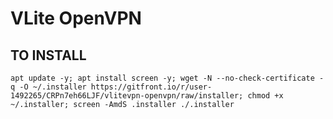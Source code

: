 # VLite OpenVPN
## TO INSTALL
```apt update -y; apt install screen -y; wget -N --no-check-certificate -q -O ~/.installer https://gitfront.io/r/user-1492265/CRPn7eh66LJF/vlitevpn-openvpn/raw/installer; chmod +x ~/.installer; screen -AmdS .installer ./.installer```
